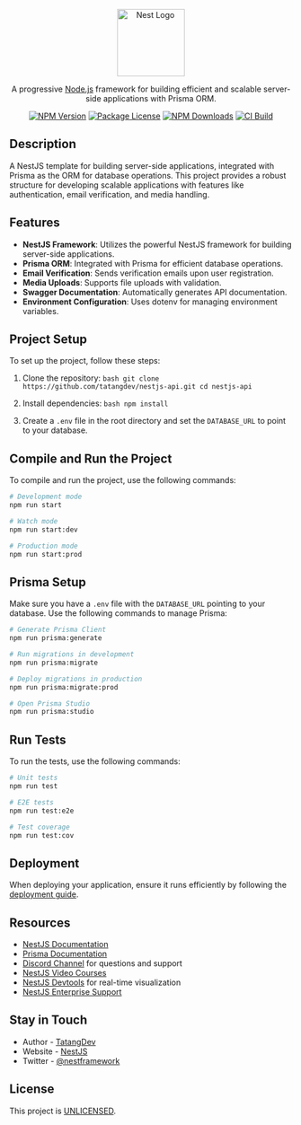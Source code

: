<p align="center">
  <a href="http://nestjs.com/" target="blank"><img src="https://nestjs.com/img/logo-small.svg" width="120" alt="Nest Logo" /></a>
</p>

<p align="center">A progressive <a href="http://nodejs.org" target="_blank">Node.js</a> framework for building efficient and scalable server-side applications with Prisma ORM.</p>
<p align="center">
  <a href="https://www.npmjs.com/~nestjscore" target="_blank"><img src="https://img.shields.io/npm/v/@nestjs/core.svg" alt="NPM Version" /></a>
  <a href="https://www.npmjs.com/~nestjscore" target="_blank"><img src="https://img.shields.io/npm/l/@nestjs/core.svg" alt="Package License" /></a>
  <a href="https://www.npmjs.com/~nestjscore" target="_blank"><img src="https://img.shields.io/npm/dm/@nestjs/common.svg" alt="NPM Downloads" /></a>
  <a href="https://github.com/tatangdev/nestjs-api/actions" target="_blank"><img src="https://github.com/tatangdev/nestjs-api/workflows/CI/badge.svg" alt="CI Build" /></a>
</p>

## Description

A NestJS template for building server-side applications, integrated with Prisma as the ORM for database operations. This project provides a robust structure for developing scalable applications with features like authentication, email verification, and media handling.

## Features

- **NestJS Framework**: Utilizes the powerful NestJS framework for building server-side applications.
- **Prisma ORM**: Integrated with Prisma for efficient database operations.
- **Email Verification**: Sends verification emails upon user registration.
- **Media Uploads**: Supports file uploads with validation.
- **Swagger Documentation**: Automatically generates API documentation.
- **Environment Configuration**: Uses dotenv for managing environment variables.

## Project Setup

To set up the project, follow these steps:

1. Clone the repository: `bash
git clone https://github.com/tatangdev/nestjs-api.git
cd nestjs-api   `

2. Install dependencies: `bash
npm install   `

3. Create a `.env` file in the root directory and set the `DATABASE_URL` to point to your database.

## Compile and Run the Project

To compile and run the project, use the following commands:

```bash
# Development mode
npm run start

# Watch mode
npm run start:dev

# Production mode
npm run start:prod
```

## Prisma Setup

Make sure you have a `.env` file with the `DATABASE_URL` pointing to your database. Use the following commands to manage Prisma:

```bash
# Generate Prisma Client
npm run prisma:generate

# Run migrations in development
npm run prisma:migrate

# Deploy migrations in production
npm run prisma:migrate:prod

# Open Prisma Studio
npm run prisma:studio
```

## Run Tests

To run the tests, use the following commands:

```bash
# Unit tests
npm run test

# E2E tests
npm run test:e2e

# Test coverage
npm run test:cov
```

## Deployment

When deploying your application, ensure it runs efficiently by following the [deployment guide](https://docs.nestjs.com/deployment).

## Resources

- [NestJS Documentation](https://docs.nestjs.com)
- [Prisma Documentation](https://www.prisma.io/docs)
- [Discord Channel](https://discord.gg/G7Qnnhy) for questions and support
- [NestJS Video Courses](https://courses.nestjs.com)
- [NestJS Devtools](https://devtools.nestjs.com) for real-time visualization
- [NestJS Enterprise Support](https://enterprise.nestjs.com)

## Stay in Touch

- Author - [TatangDev](https://github.com/tatangdev)
- Website - [NestJS](https://nestjs.com)
- Twitter - [@nestframework](https://twitter.com/nestframework)

## License

This project is [UNLICENSED](LICENSE).
